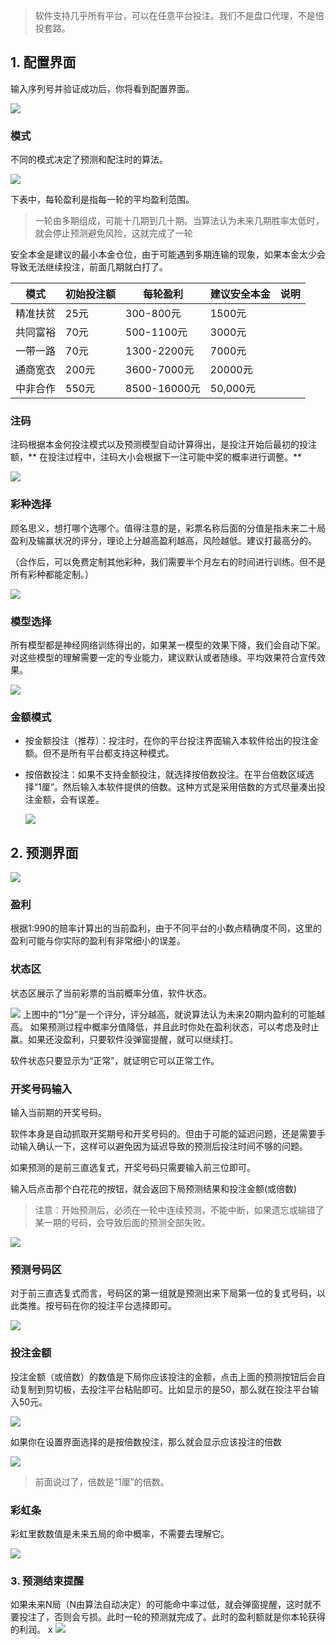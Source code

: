   
> 软件支持几乎所有平台，可以在任意平台投注。我们不是盘口代理，不是倍投套路。

## 1. 配置界面

  
输入序列号并验证成功后，你将看到配置界面。

![](attachment/79cfcfdb163ae244e5df9671d677260e.png)

### 模式

不同的模式决定了预测和配注时的算法。

![](attachment/79c18186b92d57c510f6e284b83e68b0.png)

下表中，每轮盈利是指每一轮的平均盈利范围。

> 一轮由多期组成，可能十几期到几十期。当算法认为未来几期胜率太低时，就会停止预测避免风险，这就完成了一轮

安全本金是建议的最小本金仓位，由于可能遇到多期连输的现象，如果本金太少会导致无法继续投注，前面几期就白打了。

  
| 模式 | 初始投注额 | 每轮盈利 | 建议安全本金 | 说明 |
| ---- | :----- | ---------- | ------ | --------------------------- |
| 精准扶贫 | 25元 | 300-800元 | 1500元 | |
| 共同富裕 | 70元 | 500-1100元 | 3000元 | |
| 一带一路 | 70元 | 1300-2200元 | 7000元 |  |
| 通商宽衣 | 200元 | 3600-7000元 | 20000元 | |
| 中非合作 | 550元 | 8500-16000元 | 50,000元 | |

### 注码

注码根据本金何投注模式以及预测模型自动计算得出，是投注开始后最初的投注额，** 在投注过程中，注码大小会根据下一注可能中奖的概率进行调整。**


![](attachment/3cd26ecdcb7ee745296f2acf8a904318.png)

  
### 彩种选择
  
顾名思义，想打哪个选哪个。值得注意的是，彩票名称后面的分值是指未来二十局盈利及输赢状况的评分，理论上分越高盈利越高，风险越低。建议打最高分的。

（合作后，可以免费定制其他彩种，我们需要半个月左右的时间进行训练。但不是所有彩种都能定制。）

![](attachment/f707324793d91cee57f31f2e3b986993.png)
  

### 模型选择

所有模型都是神经网络训练得出的，如果某一模型的效果下降，我们会自动下架。对这些模型的理解需要一定的专业能力，建议默认或者随缘。平均效果符合宣传效果。

![](attachment/6d7e1c1aefcdc8c40fa132c0d562332d.png)

### 金额模式

- 按金额投注（推荐）：投注时，在你的平台投注界面输入本软件给出的投注金额。但不是所有平台都支持这种模式。
- 按倍数投注：如果不支持金额投注，就选择按倍数投注。在平台倍数区域选择“1厘”。然后输入本软件提供的倍数。这种方式是采用倍数的方式尽量凑出投注金额，会有误差。
  
  ![](attachment/4a25f2cd9190948f413d4422db3c386a.png)

## 2. 预测界面

![](attachment/f6efa53fd7fa2fdfc8063ee9e0df9e3e.png)
  

### 盈利

根据1:990的赔率计算出的当前盈利，由于不同平台的小数点精确度不同，这里的盈利可能与你实际的盈利有非常细小的误差。

### 状态区

状态区展示了当前彩票的当前概率分值，软件状态。

  ![](attachment/dd0a9e8b79b11c7cd36a730ce0e20d0e.png)
上图中的“1分”是一个评分，评分越高，就说算法认为未来20期内盈利的可能越高。
如果预测过程中概率分值降低，并且此时你处在盈利状态，可以考虑及时止赢。如果还没盈利，只要软件没弹窗提醒，就可以继续打。


软件状态只要显示为“正常”，就证明它可以正常工作。


### 开奖号码输入


输入当前期的开奖号码。

软件本身是自动抓取开奖期号和开奖号码的。但由于可能的延迟问题，还是需要手动输入确认一下，这样可以避免因为延迟导致的预测后投注时间不够的问题。

如果预测的是前三直选复式，开奖号码只需要输入前三位即可。

输入后点击那个白花花的按钮，就会返回下局预测结果和投注金额(或倍数)

> 注意：开始预测后，必须在一轮中连续预测，不能中断，如果遗忘或输错了某一期的号码，会导致后面的预测全部失败。  

![](attachment/ab94c78826c6089b92fb79febb704a3e.png)

  
### 预测号码区

对于前三直选复式而言，号码区的第一组就是预测出来下局第一位的复式号码，以此类推。按号码在你的投注平台选择即可。


![](attachment/c4fc692aaf84b4a79d070969f5aa043a.png)

  
### 投注金额

投注金额（或倍数）的数值是下局你应该投注的金额，点击上面的预测按钮后会自动复制到剪切板，去投注平台粘贴即可。比如显示的是50，那么就在投注平台输入50元。

![](attachment/968c7933084cad93a7290d0dc380d932.png)

如果你在设置界面选择的是按倍数投注，那么就会显示应该投注的倍数

![](attachment/b618c11fd2b9407c268828baf5376f87.png)

> 前面说过了，倍数是“1厘”的倍数。

  
### 彩虹条

彩虹里数数值是未来五局的命中概率，不需要去理解它。

![](attachment/c0297751759b2e569e9daf67321973fe.png)


### 3. 预测结束提醒

如果未来N局（N由算法自动决定）的可能命中率过低，就会弹窗提醒，这时就不要投注了，否则会亏损。此时一轮的预测就完成了。此时的盈利额就是你本轮获得的利润。
  x
![](attachment/80a17db4fda45a45bc90b8432a373fe6.png)
